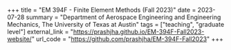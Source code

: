 +++
title = "EM 394F - Finite Element Methods (Fall 2023)"
date = 2023-07-28
summary = "Department of Aerospace Engineering and Engineering Mechanics, The University of Texas at Austin"
tags = ["teaching", "graduate level"]
external_link = "https://prashjha.github.io/EM-394F-Fall2023-website/"
url_code = "https://github.com/prashjha/EM-394F-Fall2023"
+++
